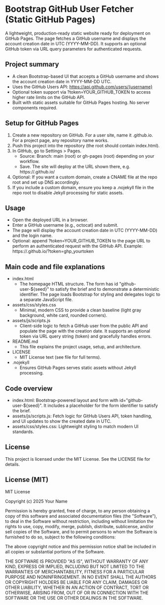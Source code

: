 # Bootstrap GitHub User Fetcher (Static GitHub Pages)

A lightweight, production-ready static website ready for deployment on GitHub Pages. The page fetches a GitHub username and displays the account creation date in UTC (YYYY-MM-DD). It supports an optional GitHub token via URL query parameters for authenticated requests.

## Project summary
- A clean Bootstrap-based UI that accepts a GitHub username and shows the account creation date in YYYY-MM-DD UTC.
- Uses the GitHub Users API: https://api.github.com/users/{username}
- Optional token support via ?token=YOUR_GITHUB_TOKEN to access higher rate limits on the GitHub API.
- Built with static assets suitable for GitHub Pages hosting. No server components required.

## Setup for GitHub Pages
1. Create a new repository on GitHub. For a user site, name it <your-username>.github.io. For a project page, any repository name works.
2. Push this project into the repository (the root should contain index.html).
3. In GitHub, go to Settings > Pages.
   - Source: Branch: main (root) or gh-pages (root) depending on your workflow.
   - Save. The site will deploy at the URL shown there, e.g. https://<your-username>.github.io/
4. Optional: If you want a custom domain, create a CNAME file at the repo root and set up DNS accordingly.
5. If you include a custom domain, ensure you keep a .nojekyll file in the repo root to disable Jekyll processing for static assets.

## Usage
- Open the deployed URL in a browser.
- Enter a GitHub username (e.g., octocat) and submit.
- The page will display the account creation date in UTC (YYYY-MM-DD) and the login name.
- Optional: append ?token=YOUR_GITHUB_TOKEN to the page URL to perform an authenticated request with the GitHub API.
  Example: https://<your-username>.github.io/?token=ghp_yourtoken

## Main code and file explanations
- index.html
  - The homepage HTML structure. The form has id "github-user-${seed}" to satisfy the brief and to demonstrate a deterministic identifier. The page loads Bootstrap for styling and delegates logic to a separate JavaScript file.
- assets/css/styles.css
  - Minimal, modern CSS to provide a clean baseline (light gray background, white card, rounded corners).
- assets/js/scripts.js
  - Client-side logic to fetch a GitHub user from the public API and populate the page with the creation date. It supports an optional token via URL query string (token) and gracefully handles errors.
- README.md
  - This file explains the project usage, setup, and architecture.
- LICENSE
  - MIT License text (see file for full terms).
- .nojekyll
  - Ensures GitHub Pages serves static assets without Jekyll processing.

## Code overview
- index.html: Bootstrap-powered layout and form with id="github-user-${seed}". It includes a placeholder for the form identifier to satisfy the brief.
- assets/js/scripts.js: Fetch logic for GitHub Users API, token handling, and UI updates to show the created date in UTC.
- assets/css/styles.css: Lightweight styling to match modern UI standards.

## License
This project is licensed under the MIT License. See the LICENSE file for details.

## License (MIT)
MIT License

Copyright (c) 2025 Your Name

Permission is hereby granted, free of charge, to any person obtaining a copy
of this software and associated documentation files (the "Software"), to deal
in the Software without restriction, including without limitation the rights
to use, copy, modify, merge, publish, distribute, sublicense, and/or sell
copies of the Software, and to permit persons to whom the Software is
furnished to do so, subject to the following conditions:

The above copyright notice and this permission notice shall be included in all
copies or substantial portions of the Software.

THE SOFTWARE IS PROVIDED "AS IS", WITHOUT WARRANTY OF ANY KIND, EXPRESS OR
IMPLIED, INCLUDING BUT NOT LIMITED TO THE WARRANTIES OF MERCHANTABILITY,
FITNESS FOR A PARTICULAR PURPOSE AND NONINFRINGEMENT. IN NO EVENT SHALL THE
AUTHORS OR COPYRIGHT HOLDERS BE LIABLE FOR ANY CLAIM, DAMAGES OR OTHER
LIABILITY, WHETHER IN AN ACTION OF CONTRACT, TORT OR OTHERWISE, ARISING FROM,
OUT OF OR IN CONNECTION WITH THE SOFTWARE OR THE USE OR OTHER DEALINGS IN THE
SOFTWARE.
